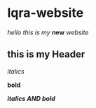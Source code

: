 # Iqra-website

<em>hello this is my</em> **new** <em>website</em>

<h2> this is my Header </h2>

<em>italics</em>

**bold**

<strong><em> italics AND bold</em></strong>
